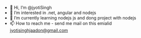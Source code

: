 - 👋 Hi, I’m @jyotiSingh
- 👀 I’m interested in .net, angular and nodejs
- 🌱 I’m currently learning nodejs js and dong project with nodejs
- 📫 How to reach me - send me mail on this emialid jyotisinghjaadon@gmail.com

<!---
jyotijaadon/jyotijaadon is a ✨ special ✨ repository because its `README.md` (this file) appears on your GitHub profile.
You can click the Preview link to take a look at your changes.
--->
